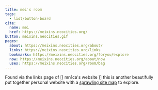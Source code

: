 ```yaml
---
title: mei's room
tags:
  - list/button-board
cite:
  name: mei
  href: https://meixins.neocities.org/
button: meixins.neocities.gif
pages:
  about: https://meixins.neocities.org/about/
  links: https://meixins.neocities.org/links
  bookmarks: https://meixins.neocities.org/foryou/explore
  now: https://meixins.neocities.org/about/now
  uses: https://meixins.neocities.org/room/bag
---
```


Found via the links page of [[ mn1ca's website ]] this is another beautifully put together personal website with a [sprawling site map](https://meixins.neocities.org/map) to explore.